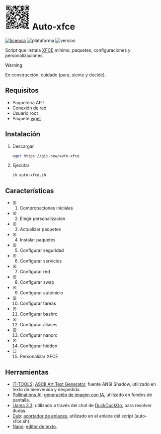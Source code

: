 # [<img alt="qr-code" src=".github/img/qr-code.png" width="80" height="80">](https://github.com/AlexGracia/Auto-xfce) Auto-xfce
[![licencia](https://img.shields.io/github/license/AlexGracia/Auto-xfce?label=licencia&logo=Open-Access&style=flat-square)](LICENSE.md)
![plataforma](https://img.shields.io/badge/plataforma-linux-%23FCC624?style=flat-square&logo=linux)
![version](https://img.shields.io/github/v/tag/AlexGracia/Auto-xfce?style=flat-square&label=%E2%9A%A0%EF%B8%8F%20version&color=fcc624)

Script que instala [XFCE](https://www.xfce.org/) mínimo, paquetes, configuraciones y personalizaciones.

> [!WARNING]
> En construcción, cuidado (para, siente y decide).

## Requisitos
- Paquetería APT
- Conexión de red
- Usuario root
- Paquete [wget](https://www.gnu.org/software/wget/)

## Instalación
1. Descargar
    ```sh
    wget https://git.new/auto-xfce
    ```
1. Ejecutar
    ```sh
    sh auto-xfce.sh
    ```

## Características
- [x] 1. Comprobaciones iniciales
- [x] 2. Elegir personalizacion
- [x] 3. Actualizar paquetes
- [x] 4. Instalar paquetes
- [x] 5. Configurar seguridad
- [x] 6. Configurar servicios
- [x] 7. Configurar red
- [x] 8. Configurar swap
- [x] 9. Configurar autoinicio
- [x] 10. Configurar tareas
- [x] 11. Configurar bashrc
- [x] 12. Configurar aliases
- [x] 13. Configurar nanorc
- [x] 14. Configurar hidden
- [ ] 15. Personalizar XFCE

## Herramientas
- [IT-TOOLS](https://github.com/CorentinTh/it-tools): [ASCII Art Text Generator](https://it-tools.tech/ascii-text-drawer), fuente ANSI Shadow, utilizado en texto de bienvenida y despedida.
- [Pollinations.AI](https://github.com/pollinations/pollinations): [generación de imagen con IA](https://pollinations.ai/), utilizado en fondos de pantalla.
- [Llama 3.3](https://github.com/meta-llama/llama3): utilizado a través del chat de [DuckDuckGo](https://Duck.ai), para resolver dudas.
- [Dub](https://github.com/dubinc/dub): [acortador de enlaces](https://dub.co/), utilizado en el enlace del script (auto-xfce.sh).
- [Nano](https://www.nano-editor.org/git.php): [editor de texto](https://www.nano-editor.org/docs.php).
